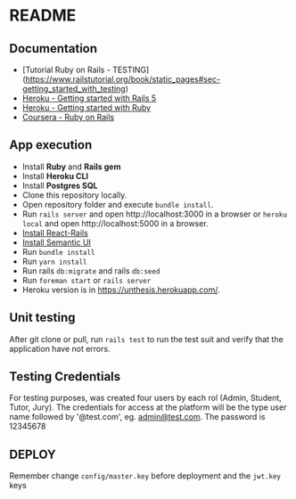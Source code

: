 # README

## Documentation


* [Tutorial Ruby on Rails - TESTING] (https://www.railstutorial.org/book/static_pages#sec-getting_started_with_testing)
* [Heroku - Getting started with Rails 5](https://devcenter.heroku.com/articles/getting-started-with-rails5)
* [Heroku - Getting started with Ruby](https://devcenter.heroku.com/articles/getting-started-with-ruby)
* [Coursera - Ruby on Rails](https://www.coursera.org/specializations/ruby-on-rails)

## App execution

* Install **Ruby** and **Rails gem**
* Install **Heroku CLI**
* Install **Postgres SQL**
* Clone this repository locally.
* Open repository folder and execute `bundle install`.
* Run `rails server` and open http://localhost:3000 in a browser or `heroku local` and open http://localhost:5000 in a browser.
* [Install React-Rails](https://github.com/reactjs/react-rails)
* [Install Semantic UI](https://github.com/ashtonthomas/sample-rails-react-semantic-ui-app)
* Run `bundle install`
* Run `yarn install`
* Run rails `db:migrate` and rails `db:seed`
* Run `foreman start` or `rails server`
* Heroku version is in https://unthesis.herokuapp.com/.

## Unit testing

After git clone or pull, run `rails test` to run the test suit and verify that the application have not errors.

## Testing Credentials

For testing purposes, was created four users by each rol (Admin, Student, Tutor, Jury). The credentials for access at the platform will be the type user name followed by '@test.com', eg. admin@test.com. The password is 12345678

## DEPLOY

Remember change `config/master.key` before deployment and the `jwt.key` keys